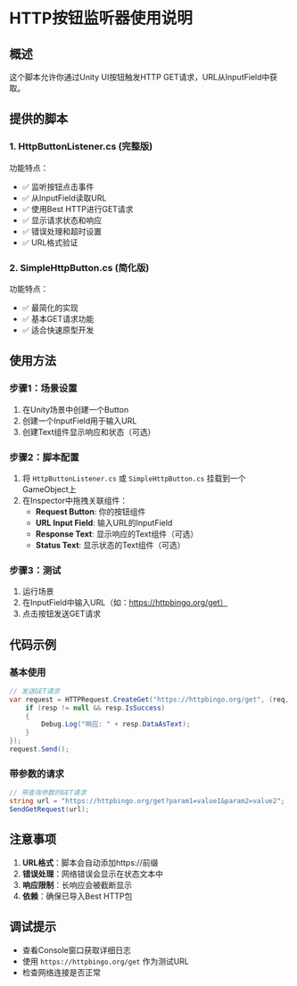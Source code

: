 # HTTP按钮监听器使用说明

## 概述
这个脚本允许你通过Unity UI按钮触发HTTP GET请求，URL从InputField中获取。

## 提供的脚本

### 1. HttpButtonListener.cs (完整版)
功能特点：
- ✅ 监听按钮点击事件
- ✅ 从InputField读取URL
- ✅ 使用Best HTTP进行GET请求
- ✅ 显示请求状态和响应
- ✅ 错误处理和超时设置
- ✅ URL格式验证

### 2. SimpleHttpButton.cs (简化版)
功能特点：
- ✅ 最简化的实现
- ✅ 基本GET请求功能
- ✅ 适合快速原型开发

## 使用方法

### 步骤1：场景设置
1. 在Unity场景中创建一个Button
2. 创建一个InputField用于输入URL
3. 创建Text组件显示响应和状态（可选）

### 步骤2：脚本配置
1. 将 `HttpButtonListener.cs` 或 `SimpleHttpButton.cs` 挂载到一个GameObject上
2. 在Inspector中拖拽关联组件：
   - **Request Button**: 你的按钮组件
   - **URL Input Field**: 输入URL的InputField
   - **Response Text**: 显示响应的Text组件（可选）
   - **Status Text**: 显示状态的Text组件（可选）

### 步骤3：测试
1. 运行场景
2. 在InputField中输入URL（如：https://httpbingo.org/get）
3. 点击按钮发送GET请求

## 代码示例

### 基本使用
```csharp
// 发送GET请求
var request = HTTPRequest.CreateGet("https://httpbingo.org/get", (req, resp) => {
    if (resp != null && resp.IsSuccess)
    {
        Debug.Log("响应: " + resp.DataAsText);
    }
});
request.Send();
```

### 带参数的请求
```csharp
// 带查询参数的GET请求
string url = "https://httpbingo.org/get?param1=value1&param2=value2";
SendGetRequest(url);
```

## 注意事项

1. **URL格式**：脚本会自动添加https://前缀
2. **错误处理**：网络错误会显示在状态文本中
3. **响应限制**：长响应会被截断显示
4. **依赖**：确保已导入Best HTTP包

## 调试提示

- 查看Console窗口获取详细日志
- 使用 `https://httpbingo.org/get` 作为测试URL
- 检查网络连接是否正常
